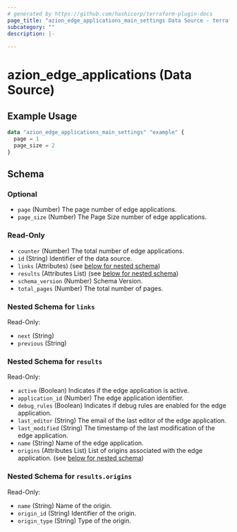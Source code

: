 ```yaml
---
# generated by https://github.com/hashicorp/terraform-plugin-docs
page_title: "azion_edge_applications_main_settings Data Source - terraform-provider-azion"
subcategory: ""
description: |-
  
---
```


# azion_edge_applications (Data Source)



## Example Usage

```terraform
data "azion_edge_applications_main_settings" "example" {
  page = 1
  page_size = 2
}
```

<!-- schema generated by tfplugindocs -->
## Schema

### Optional

- `page` (Number) The page number of edge applications.
- `page_size` (Number) The Page Size number of edge applications.

### Read-Only

- `counter` (Number) The total number of edge applications.
- `id` (String) Identifier of the data source.
- `links` (Attributes) (see [below for nested schema](#nestedatt--links))
- `results` (Attributes List) (see [below for nested schema](#nestedatt--results))
- `schema_version` (Number) Schema Version.
- `total_pages` (Number) The total number of pages.

<a id="nestedatt--links"></a>
### Nested Schema for `links`

Read-Only:

- `next` (String)
- `previous` (String)


<a id="nestedatt--results"></a>
### Nested Schema for `results`

Read-Only:

- `active` (Boolean) Indicates if the edge application is active.
- `application_id` (Number) The edge application identifier.
- `debug_rules` (Boolean) Indicates if debug rules are enabled for the edge application.
- `last_editor` (String) The email of the last editor of the edge application.
- `last_modified` (String) The timestamp of the last modification of the edge application.
- `name` (String) Name of the edge application.
- `origins` (Attributes List) List of origins associated with the edge application. (see [below for nested schema](#nestedatt--results--origins))

<a id="nestedatt--results--origins"></a>
### Nested Schema for `results.origins`

Read-Only:

- `name` (String) Name of the origin.
- `origin_id` (String) Identifier of the origin.
- `origin_type` (String) Type of the origin.


